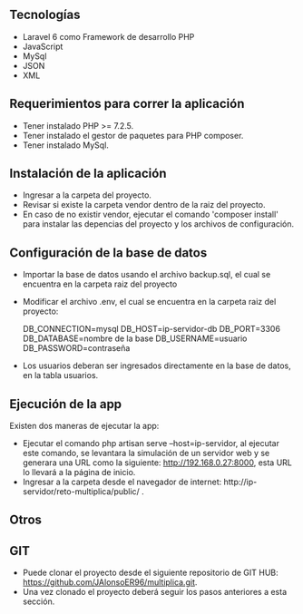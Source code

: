 ## Tecnologías

- Laravel 6 como Framework de desarrollo PHP
- JavaScript
- MySql
- JSON
- XML

## Requerimientos para correr la aplicación

- Tener instalado PHP >= 7.2.5.
- Tener instalado el gestor de paquetes para PHP composer.
- Tener instalado MySql.

## Instalación de la aplicación

- Ingresar a la carpeta del proyecto.
- Revisar si existe la carpeta vendor dentro de la raiz del proyecto.
- En caso de no existir vendor, ejecutar el comando 'composer install' para instalar
  las depencias del proyecto y los archivos de configuración.

## Configuración de la base de datos

- Importar la base de datos usando el archivo backup.sql, el cual se encuentra en la carpeta raiz del proyecto
- Modificar el archivo .env, el cual se encuentra en la carpeta raiz del proyecto:

    DB_CONNECTION=mysql
    DB_HOST=ip-servidor-db
    DB_PORT=3306
    DB_DATABASE=nombre de la base
    DB_USERNAME=usuario
    DB_PASSWORD=contraseña
- Los usuarios deberan ser ingresados directamente en la base de datos, en la tabla usuarios.

## Ejecución de la app

Existen dos maneras de ejecutar la app:

- Ejecutar el comando php artisan serve –host=ip-servidor, al ejecutar este comando, se levantara la simulación de un servidor web y se generara una URL como la siguiente: http://192.168.0.27:8000, esta URL lo llevará a la página de inicio.
- Ingresar a la carpeta desde el navegador de internet: http://ip-servidor/reto-multiplica/public/ .

## Otros

## GIT

- Puede clonar el proyecto desde el siguiente repositorio de GIT HUB: https://github.com/JAlonsoER96/multiplica.git.
- Una vez clonado el proyecto deberá seguir los pasos anteriores a esta sección.

